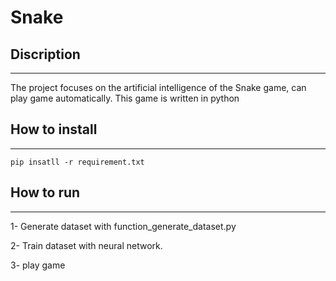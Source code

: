 # Snake

## Discription
-----
The project focuses on the artificial intelligence of the Snake game, can play game automatically.
This game is written in python

## How to install
-----
```
pip insatll -r requirement.txt
```

## How to run
-----
1- Generate dataset with function_generate_dataset.py

2- Train dataset with neural network.

3- play game 
